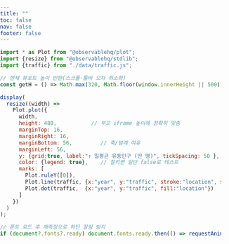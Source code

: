 ```yaml
---
title: ""
toc: false
nav: false
footer: false
---
```


<link rel="stylesheet" href="/embed.css">

<style>
  html,body,main,article,.card {margin:0!important; padding:0!important; border:0!important; box-shadow:none!important}
  body {overflow:hidden} /* 내부 스크롤 제거 */
</style>

```js
import * as Plot from "@observablehq/plot";
import {resize} from "@observablehq/stdlib";
import {traffic} from "./data/traffic.js";

// 현재 뷰포트 높이 반환(스크롤·툴바 오차 최소화)
const getH = () => Math.max(320, Math.floor(window.innerHeight || 500));

display(
  resize((width) =>
    Plot.plot({
      width,
      height: 480,           // 부모 iframe 높이에 정확히 맞춤
      marginTop: 16,
      marginRight: 16,
      marginBottom: 56,         // 축/범례 여유
      marginLeft: 56,
      y: {grid:true, label:"↑ 일평균 유동인구 (만 명)", tickSpacing: 50 },
      color: {legend: true},    // 잘리면 일단 false로 테스트
      marks: [
        Plot.ruleY([0]),
        Plot.line(traffic, {x:"year", y:"traffic", stroke:"location", strokeWidth:2}),
        Plot.dot(traffic,  {x:"year", y:"traffic", fill:"location"})
      ]
    })
  )
);

// 폰트 로드 후 재측정으로 하단 잘림 방지
if (document?.fonts?.ready) document.fonts.ready.then(() => requestAnimationFrame(() => dispatchEvent(new Event("resize"))));
